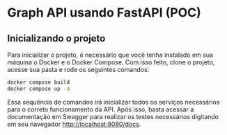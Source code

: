 # Graph API usando FastAPI (POC)

## Inicializando o projeto

Para inicializar o projeto, é necessário que você tenha instalado em sua máquina o Docker e o Docker Compose. Com isso feito, clone o projeto, acesse sua pasta e rode os seguintes comandos:

```bash
docker compose build
docker compose up -d
```

Essa sequência de comandos irá inicializar todos os serviços necessários para o correto funcionamento da API. Após isso, basta acessar a documentação em Swagger para realizar os testes necessários digitando em seu navegador [http://localhost:8080/docs](http://localhost:3000/docs).
